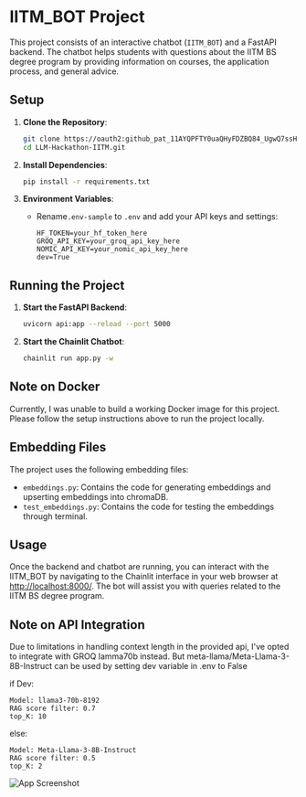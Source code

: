 # IITM_BOT Project

This project consists of an interactive chatbot (`IITM_BOT`) and a FastAPI backend. The chatbot helps students with questions about the IITM BS degree program by providing information on courses, the application process, and general advice.

## Setup

1. **Clone the Repository**:
    ```bash
    git clone https://oauth2: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@github.com/Eyuvaraj/LLM-Hackathon-IITM.git
    cd LLM-Hackathon-IITM.git
    ```

2. **Install Dependencies**:
    ```bash
    pip install -r requirements.txt
    ```

3. **Environment Variables**:
    - Rename`.env-sample` to `.env` and add your API keys and settings:
      ```env
      HF_TOKEN=your_hf_token_here
      GROQ_API_KEY=your_groq_api_key_here
      NOMIC_API_KEY=your_nomic_api_key_here
      dev=True
      ```

## Running the Project

1. **Start the FastAPI Backend**:
    ```bash
    uvicorn api:app --reload --port 5000
    ```

2. **Start the Chainlit Chatbot**:
    ```bash
    chainlit run app.py -w
    ```

## Note on Docker

Currently, I was unable to build a working Docker image for this project. Please follow the setup instructions above to run the project locally.

## Embedding Files

The project uses the following embedding files:
- `embeddings.py`: Contains the code for generating embeddings and upserting embeddings into chromaDB.
- `test_embeddings.py`: Contains the code for testing the embeddings through terminal.

## Usage

Once the backend and chatbot are running, you can interact with the IITM_BOT by navigating to the Chainlit interface in your web browser at [http://localhost:8000/](http://localhost:8000/). The bot will assist you with queries related to the IITM BS degree program.

## Note on API Integration

Due to limitations in handling context length in the provided api, I've opted to integrate with GROQ lamma70b instead. But meta-llama/Meta-Llama-3-8B-Instruct can be used by setting dev variable in .env to False

if Dev:

    Model: llama3-70b-8192
    RAG score filter: 0.7
    top_K: 10

else:

    Model: Meta-Llama-3-8B-Instruct
    RAG score filter: 0.5
    top_K: 2


![App Screenshot](.files/sample.png)
